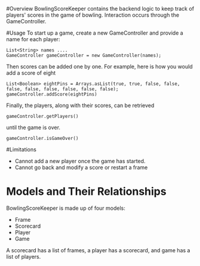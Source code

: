 #Overview
BowlingScoreKeeper contains the backend logic to keep track of players' scores in the game of bowling. 
Interaction occurs through the GameController.

#Usage
To start up a game, create a new GameController and provide a name for each player:
```
List<String> names ....
GameController gameController = new GameController(names);
```
Then scores can be added one by one. For example, here is how you would add a score of eight
```
List<Boolean> eightPins = Arrays.asList(true, true, false, false, false, false, false, false, false, false);
gameController.addScore(eightPins)
```
Finally, the players, along with their scores, can be retrieved
```
gameController.getPlayers()
```

until the game is over.
```
gameController.isGameOver()
```

#Limitations
+ Cannot add a new player once the game has started.
+ Cannot go back and modify a score or restart a frame

# Models and Their Relationships

BowlingScoreKeeper is made up of four models:
+ Frame
+ Scorecard
+ Player
+ Game

A scorecard has a list of frames, a player has a scorecard, and game has a list of players.


